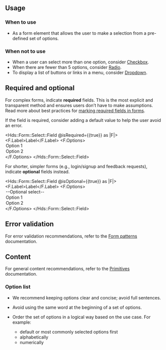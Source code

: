 ## Usage

### When to use

- As a form element that allows the user to make a selection from a pre-defined set of options.

### When not to use

- When a user can select more than one option, consider [Checkbox](/components/form/checkbox).
- When there are fewer than 5 options, consider [Radio](/components/form/radio).
- To display a list of buttons or links in a menu, consider [Dropdown](/components/dropdown).

## Required and optional

For complex forms, indicate **required** fields. This is the most explicit and transparent method and ensures users don’t have to make assumptions. Read more about best practices for [marking required fields in forms](https://www.nngroup.com/articles/required-fields/).

If the field is required, consider adding a default value to help the user avoid an error.

<Hds::Form::Select::Field @isRequired={{true}} as |F|>
    <F.Label>Label</F.Label>
    <F.Options>
        <option value="Option 1" selected>Option 1</option>
        <option value="Option 2">Option 2</option>
    </F.Options>
</Hds::Form::Select::Field>

For shorter, simpler forms (e.g., login/signup and feedback requests), indicate **optional** fields instead.

<Hds::Form::Select::Field @isOptional={{true}} as |F|>
    <F.Label>Label</F.Label>
    <F.Options>
        <option value="">--Optional select--</option>
        <option value="Option 1">Option 1</option>
        <option value="Option 2">Option 2</option>
    </F.Options>
</Hds::Form::Select::Field>

## Error validation

For error validation recommendations, refer to the [Form patterns](/patterns/form-patterns?tab=validation) documentation.

## Content

For general content recommendations, refer to the [Primitives](/components/form/primitives) documentation.

### Option list

- We recommend keeping options clear and concise; avoid full sentences.
- Avoid using the same word at the beginning of a set of options.
- Order the set of options in a logical way based on the use case. For example:

    - default or most commonly selected options first
    - alphabetically
    - numerically
